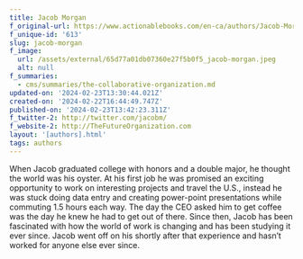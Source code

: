 ```yaml
---
title: Jacob Morgan
f_original-url: https://www.actionablebooks.com/en-ca/authors/Jacob-Morgan/
f_unique-id: '613'
slug: jacob-morgan
f_image:
  url: /assets/external/65d77a01db07360e27f5b0f5_jacob-morgan.jpeg
  alt: null
f_summaries:
  - cms/summaries/the-collaborative-organization.md
updated-on: '2024-02-23T13:30:44.021Z'
created-on: '2024-02-22T16:44:49.747Z'
published-on: '2024-02-23T13:42:23.311Z'
f_twitter-2: http://twitter.com/jacobm/
f_website-2: http://TheFutureOrganization.com
layout: '[authors].html'
tags: authors
---
```


When Jacob graduated college with honors and a double major, he thought the world was his oyster. At his first job he was promised an exciting opportunity to work on interesting projects and travel the U.S., instead he was stuck doing data entry and creating power-point presentations while commuting 1.5 hours each way. The day the CEO asked him to get coffee was the day he knew he had to get out of there. Since then, Jacob has been fascinated with how the world of work is changing and has been studying it ever since. Jacob went off on his shortly after that experience and hasn’t worked for anyone else ever since.
